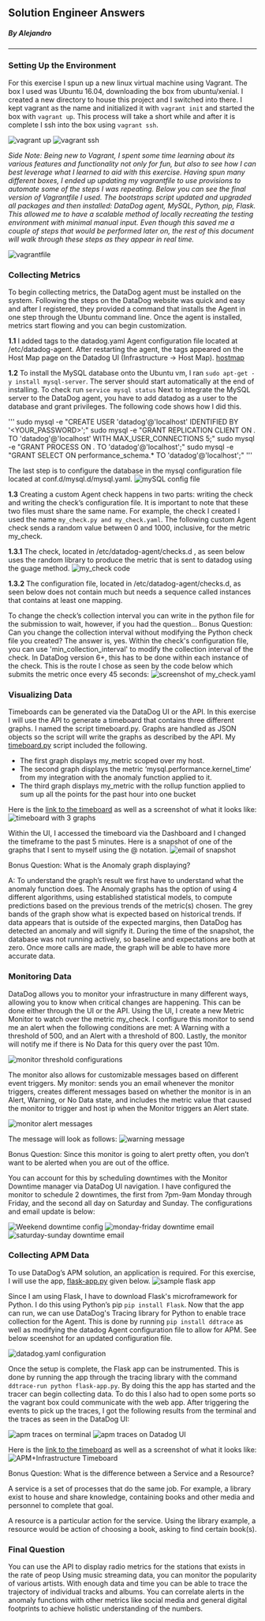 ## Solution Engineer Answers
##### By Alejandro

---

### Setting Up the Environment

For this exercise I spun up a new linux virtual machine using Vagrant. The box I used was Ubuntu 16.04, downloading the box from ubuntu/xenial. I created a new directory to house this project and I switched into there. I kept vagrant as the name and initialized it with `vagrant init` and started the box with `vagrant up`. This process will take a short while and after it is complete I ssh into the box using `vagrant ssh`.

![vagrant up](images/vagrant_up.png) ![vagrant ssh](images/vagrant_ssh.png)

*Side Note: Being new to Vagrant, I spent some time learning about its various features and functionality not only for fun, but also to see how I can best leverage what I learned to aid with this exercise. Having spun many different boxes, I ended up updating my vagrantfile to use provisions to automate some of the steps I was repeating. Below you can see the final version of Vagrantfile I used. The bootstraps script updated and upgraded all packages and then installed: DataDog agent, MySQL, Python, pip, Flask. This allowed me to have a scalable method of locally recreating the testing environment with minimal manual input. Even though this saved me a couple of steps that would be performed later on, the rest of this document will walk through these steps as they appear in real time.*

![vagrantfile](images/vagrantfile.png)

### Collecting Metrics

To begin collecting metrics, the DataDog agent must be installed on the system. Following the steps on the DataDog website was quick and easy and after I registered, they provided a command that installs the Agent in one step through the Ubuntu command line. Once the agent is installed, metrics start flowing and you can begin customization. 

**1.1** I added tags to the datadog.yaml Agent configuration file located at /etc/datadog-agent. After restarting the agent, the tags appeared on the Host Map page on the Datadog UI (Infrastructure -> Host Map). 
[hostmap](images/hostmap.png) 

**1.2** To install the MySQL database onto the Ubuntu vm, I ran `sudo apt-get -y install mysql-server`. The server should start automatically at the end of installing. To check run `service mysql status` Next to integrate the MySQL server to the DataDog agent, you have to add datadog as a user to the database and grant privileges. The following code shows how I did this.

'''
sudo mysql -e "CREATE USER 'datadog'@'localhost' IDENTIFIED BY '<YOUR_PASSWORD>';"
sudo mysql -e "GRANT REPLICATION CLIENT ON *.* TO 'datadog'@'localhost' WITH MAX_USER_CONNECTIONS 5;"
sudo mysql -e "GRANT PROCESS ON *.* TO 'datadog'@'localhost';"
sudo mysql -e "GRANT SELECT ON performance_schema.* TO 'datadog'@'localhost';"
'''

The last step is to configure the database in the mysql configuration file located  at conf.d/mysql.d/mysql.yaml. ![mySQL config file](images/mysql-config.png) 

**1.3** Creating a custom Agent check happens in two parts: writing the check and writing the check’s configuration file. It is important to note that these two files must share the same name. For example, the check I created I used the name `my_check.py and my_check.yaml`. The following custom Agent check sends a random value between 0 and 1000, inclusive, for the metric my_check.

**1.3.1** The check, located in /etc/datadog-agent/checks.d , as seen below uses the random library to produce the metric that is sent to datadog using the guage method. 
![my_check code](images/mycheck.png)

**1.3.2** The configuration file, located in /etc/datadog-agent/checks.d, as seen below does not contain much but needs a sequence called instances that contains at least one mapping.

To change the check’s collection interval you can write in the python file for the submission to wait, however, if you had the question...
Bonus Question: Can you change the collection interval without modifying the Python check file you created?
The answer is, yes. Within the check's configuration file, you can use 'min_collection_interval' to modify the collection interval of the check. In DataDog version 6+, this has to be done within each instance of the check. This is the route I chose as seen by the code below which submits the metric once every 45 seconds: ![screenshot of my_check.yaml](images/mycheck-config)

### Visualizing Data

Timeboards can be generated via the DataDog UI or the API. In this exercise I will use the API to generate a timeboard that contains three different graphs. I named the script timeboard.py. Graphs are handled as JSON objects so the script will write the graphs as described by the API. My [timeboard.py](scripts/timeboard.py) script included the following.

- The first graph displays my_metric scoped over my host.
- The second graph displays the metric ‘mysql.performance.kernel_time’ from my integration with the anomaly function applied to it.
- The third graph displays my_metric with the rollup function applied to sum up all the points for the past hour into one bucket

Here is the [link to the timeboard](https://app.datadoghq.com/dash/989118/technical-exercise-timeboard?live=false&page=0&is_auto=false&from_ts=1542315830451&to_ts=1542319430451&tile_size=m) as well as a screenshot of what it looks like:
![timeboard with 3 graphs](images/timeboard-snap.png)

Within the UI, I accessed the timeboard via the  Dashboard and I changed the timeframe to the past 5 minutes. Here is a snapshot of one of the graphs that I sent to myself using the @ notation.
![email of snapshot](images/mymetric-snap.png)

Bonus Question: What is the Anomaly graph displaying?

A: To understand the graph’s result we first have to understand what the anomaly function does. The Anomaly graphs has the option of using 4 different algorithms, using established statistical models, to compute predictions based on the previous trends of the metric(s) chosen. The grey bands of the graph show what is expected based on historical trends. If data appears that is outside of the expected margins, then DataDog has detected an anomaly and will signify it.
During the time of the snapshot, the database was not running actively, so baseline and expectations are both at zero. Once more calls are made, the graph will be able to have more accurate data.

### Monitoring Data

DataDog allows you to monitor your infrastructure in many different ways, allowing you to know when critical changes are happening. This can be done either through the UI or the API. Using the UI, I create a new Metric Monitor to watch over the metric my_check. I configure this monitor to send me an alert when the following conditions are met: A Warning with a  threshold of 500, and an Alert with a threshold of 800. Lastly, the monitor will notify me if there is No Data for this query over the past 10m. 

![monitor threshold configurations](images/monitor-config1.png)

The monitor also allows for customizable messages based on different event triggers. My monitor: sends you an email whenever the monitor triggers, creates different messages based on whether the monitor is in an Alert, Warning, or No Data state, and includes the metric value that caused the monitor to trigger and host ip when the Monitor triggers an Alert state.

![monitor alert messages](images/monitor-config2.png)

The message will look as follows: ![warning message](images/mycheck_alert.png)

Bonus Question: Since this monitor is going to alert pretty often, you don’t want to be alerted when you are out of the office.

You can account for this by scheduling downtimes with the Monitor Downtime manager via DataDog UI navigation. I have configured the monitor to schedule 2 downtimes, the first from 7pm-9am Monday through Friday, and the second all day on Saturday and Sunday. The configurations and email update is below:

![Weekend downtime config](images/downtime-config.png) ![monday-friday downtime email](images/mf-downtime.png) ![saturday-sunday downtime email](images/ss-downtime.png)

### Collecting APM Data

To use DataDog’s APM solution, an application is required. For this exercise, I will use the app, [flask-app.py](scripts/flask-app.py) given below. ![sample flask app](images/flaskapp.png)

Since I am using Flask, I have to download Flask's microframework for Python. I do this using Python’s pip `pip install Flask`. Now that the app can run, we can use DataDog's Tracing library for Python to enable trace collection for the Agent. This is done by running `pip install ddtrace` as well as modifying the datadog Agent configuration file to allow for APM. See below sceenshot for an updated configuration file. 

![datadog.yaml configuration](images/apm-config.png)

Once the setup is complete, the Flask app can be instrumented. This is done by running the app through the tracing library with the command `ddtrace-run python flask-app.py`. By doing this the app has started and the tracer can begin collecting data.  To do this I also had to open some ports so the vagrant box could communicate with the web app. After triggering the events to pick up the traces, I got the following results from the terminal and the traces as seen in the DataDog UI:

![apm traces on terminal](images/apm-terminal.png) ![apm traces on Datadog UI](images/apm-ui.png)

Here is the [link to the timeboard](https://app.datadoghq.com/dash/985352/apm--infrastructure-metrics?live=true&page=0&is_auto=false&from_ts=1542313853571&to_ts=1542317453571&tile_size=m) as well as a screenshot of what it looks like:
![APM+Infrastructure Timeboard](images/apm-snap.png)

Bonus Question: What is the difference between a Service and a Resource?

A service is a set of processes that do the same job. For example, a library exist to house and share knowledge, containing books and other media and personnel to complete that goal.

A resource is a particular action for the service. Using the library example, a resource would be action of choosing a book, asking to find certain book(s). 

### Final Question

You can use the API to display radio metrics for the stations that exists in the rate of peop
Using music streaming data, you can monitor the popularity of various artists. With enough data and time you can be able to trace the trajectory of individual tracks and albums. You can correlate alerts in the anomaly functions with other metrics like social media and general digital footprints to achieve holistic understanding of the numbers.


